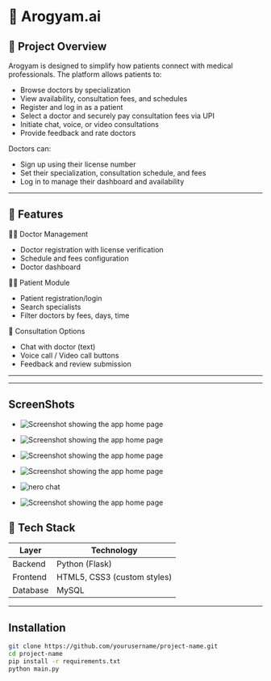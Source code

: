 # 🏥 Arogyam.ai

## 📌 Project Overview

Arogyam is designed to simplify how patients connect with medical professionals. The platform allows patients to:

- Browse doctors by specialization
- View availability, consultation fees, and schedules
- Register and log in as a patient
- Select a doctor and securely pay consultation fees via UPI
- Initiate chat, voice, or video consultations
- Provide feedback and rate doctors

Doctors can:

- Sign up using their license number
- Set their specialization, consultation schedule, and fees
- Log in to manage their dashboard and availability

---

## 🚀 Features

🧑‍⚕️ Doctor Management

- Doctor registration with license verification
- Schedule and fees configuration
- Doctor dashboard

👩‍⚕️ Patient Module

- Patient registration/login
- Search specialists
- Filter doctors by fees, days, time

💬 Consultation Options

- Chat with doctor (text)
- Voice call / Video call buttons
- Feedback and review submission

---

---
## ScreenShots
- ![Screenshot showing the app home page](pics/docCHAT.jpg)

- ![Screenshot showing the app home page](pics/home.jpg)

- ![Screenshot showing the app home page](pics/main.jpg)

- ![Screenshot showing the app home page](pics/miltiMODEL.jpg)

- ![nero chat](pics/nero.jpg)

- ![Screenshot showing the app home page](pics/patientsignup.jpg)


## 🧰 Tech Stack

| Layer       | Technology                    |
|-------------|------------------------------|
| Backend     | Python (Flask)               |
| Frontend    | HTML5, CSS3 (custom styles)  |
| Database    | MySQL                        |


---



## Installation

```bash
git clone https://github.com/yourusername/project-name.git
cd project-name
pip install -r requirements.txt
python main.py
